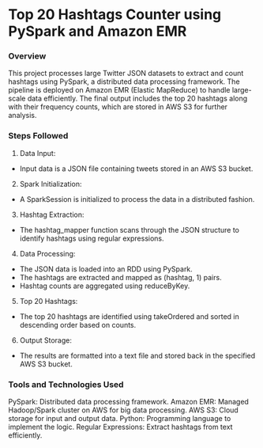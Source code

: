 # Top 20 Hashtags Counter using PySpark and Amazon EMR

### Overview

This project processes large Twitter JSON datasets to extract and count hashtags using PySpark, a distributed data processing framework. The pipeline is deployed on Amazon EMR (Elastic MapReduce) to handle large-scale data efficiently. The final output includes the top 20 hashtags along with their frequency counts, which are stored in AWS S3 for further analysis.

### Steps Followed

1. Data Input:
- Input data is a JSON file containing tweets stored in an AWS S3 bucket.
2. Spark Initialization:
- A SparkSession is initialized to process the data in a distributed fashion.
3. Hashtag Extraction:
- The hashtag_mapper function scans through the JSON structure to identify hashtags using regular expressions.
4. Data Processing:
- The JSON data is loaded into an RDD using PySpark.
- The hashtags are extracted and mapped as (hashtag, 1) pairs.
- Hashtag counts are aggregated using reduceByKey.
5. Top 20 Hashtags:
- The top 20 hashtags are identified using takeOrdered and sorted in descending order based on counts.
6. Output Storage:
- The results are formatted into a text file and stored back in the specified AWS S3 bucket.


### Tools and Technologies Used
PySpark: Distributed data processing framework.
Amazon EMR: Managed Hadoop/Spark cluster on AWS for big data processing.
AWS S3: Cloud storage for input and output data.
Python: Programming language to implement the logic.
Regular Expressions: Extract hashtags from text efficiently.


